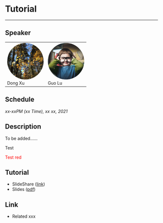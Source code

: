 # Tutorial
___

## Speaker
<center>

<table><tr> 

<td> <img src="images/dongxu.jpg" width="120px" height="120px" style="border-radius:100%" /><br>Dong Xu</td> 

<td> <img src="images/guolu.jpg" width="120px" height="120px" style="border-radius:100%" /><br>Guo Lu</td> 

</tr></table> 

</center>


## Schedule
_xx-xxPM (xx Time), xx xx, 2021_

## Description
To be added......

<div style="columns: 2;">Test</div>

<font color="red">Test red</font>

## Tutorial
* SlideShare ([link]())
* Slides ([pdf]())

## Link
* Related xxx
